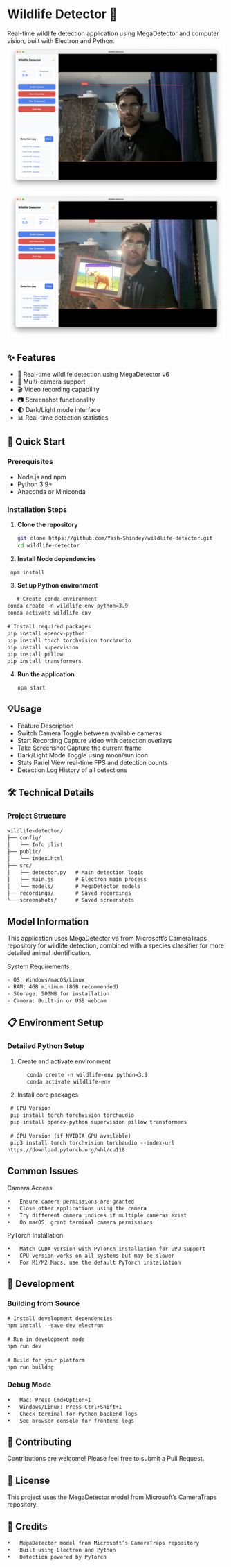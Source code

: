 # Wildlife Detector 🦁

Real-time wildlife detection application using MegaDetector and computer vision, built with Electron and Python.
![](Normal.png)
![](Elephant.png)

## ✨ Features
- 🎥 Real-time wildlife detection using MegaDetector v6
- 📸 Multi-camera support 
- 🎬 Video recording capability
- 📷 Screenshot functionality
- 🌓 Dark/Light mode interface
- 📊 Real-time detection statistics

## 🚀 Quick Start

### Prerequisites
- Node.js and npm
- Python 3.9+
- Anaconda or Miniconda

### Installation Steps

1. **Clone the repository**
   ```bash
   git clone https://github.com/Yash-Shindey/wildlife-detector.git
   cd wildlife-detector
   
2.	**Install Node dependencies**
   ```
  	npm install
   ```
3. **Set up Python environment**
```
   # Create conda environment
conda create -n wildlife-env python=3.9
conda activate wildlife-env

# Install required packages
pip install opencv-python
pip install torch torchvision torchaudio
pip install supervision
pip install pillow 
pip install transformers
```
4. **Run the application**
   ```
   npm start
   ```
## 💡Usage

- Feature	Description
- Switch Camera	Toggle between available cameras
- Start Recording	Capture video with detection overlays
- Take Screenshot	Capture the current frame
- Dark/Light Mode	Toggle using moon/sun icon
- Stats Panel	View real-time FPS and detection counts
- Detection Log	History of all detections


## 🛠️ Technical Details
### Project Structure
```
wildlife-detector/
├── config/
│   └── Info.plist
├── public/
│   └── index.html
├── src/
│   ├── detector.py   # Main detection logic
│   ├── main.js       # Electron main process
│   └── models/       # MegaDetector models
├── recordings/       # Saved recordings
└── screenshots/      # Saved screenshots
```


## Model Information

This application uses MegaDetector v6 from Microsoft’s CameraTraps repository for wildlife detection, combined with a species classifier for more detailed animal identification.

System Requirements

	- OS: Windows/macOS/Linux
	- RAM: 4GB minimum (8GB recommended)
	- Storage: 500MB for installation
	- Camera: Built-in or USB webcam

## 📋 Environment Setup

### Detailed Python Setup
	
 1.	Create and activate environment
    ```
       conda create -n wildlife-env python=3.9
       conda activate wildlife-env
    ```

2.	Install core packages

   ```
    # CPU Version
    pip install torch torchvision torchaudio
    pip install opencv-python supervision pillow transformers

    # GPU Version (if NVIDIA GPU available)
    pip3 install torch torchvision torchaudio --index-url https://download.pytorch.org/whl/cu118
   ```

## Common Issues

Camera Access

	•	Ensure camera permissions are granted
	•	Close other applications using the camera
	•	Try different camera indices if multiple cameras exist
	•	On macOS, grant terminal camera permissions

PyTorch Installation

	•	Match CUDA version with PyTorch installation for GPU support
	•	CPU version works on all systems but may be slower
	•	For M1/M2 Macs, use the default PyTorch installation

## 🔧 Development

### Building from Source
```
# Install development dependencies
npm install --save-dev electron

# Run in development mode
npm run dev

# Build for your platform
npm run buildng
```

### Debug Mode
	•	Mac: Press Cmd+Option+I
	•	Windows/Linux: Press Ctrl+Shift+I
	•	Check terminal for Python backend logs
	•	See browser console for frontend logs

## 🤝 Contributing

Contributions are welcome! Please feel free to submit a Pull Request.

## 📝 License

This project uses the MegaDetector model from Microsoft’s CameraTraps repository.

## 🙏 Credits
	•	MegaDetector model from Microsoft’s CameraTraps repository
	•	Built using Electron and Python
	•	Detection powered by PyTorch
